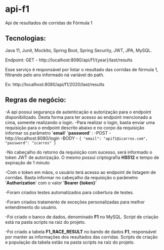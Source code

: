 # api-f1

Api de resultados de corridas de Fórmula 1

## Tecnologias:
Java 11, Junit, Mockito, Spring Boot, Spring Security, JWT, JPA, MySQL.

Endpoint:
GET - http://localhost:8080/api/f1/{year}/last/results

Esse serviço é responsável por listar o resultado das corridas de fórmula 1, filtrando pelo ano informado ná variável do path.

Ex: http://localhost:8080/api/f1/2020/last/results

## Regras de negócio:
-A api possui segurança de autenticação e autorização para o endpoint disponibilizado. Desta forma para ter acesso ao endpoint mencionado a cima, somente realizando o login.
-Para realizar o login, basta enviar uma requisição para o endpoint descrito abaixo e no corpo da requisição informar os parâmetro '**email**' '**password**' :
-POST - http://localhost:8080/login
-BODY - `{
    "email": "apif1@icarros.com",
    "password": "icarros"
}`

-No cabeçalho do retorno da requisição com sucesso, será  informado o token JWT de autorização. O mesmo possui criptografia **HS512** e tempo de expiração de 1 minuto

-Com o token em mãos, o usuário terá acesso ao endpoint de listagem de corridas. Basta informar no cabeçalho da requisição o parâmetro '**Authorization**' com o valor '**Bearer {token}**'

-Foram criados testes automatizados para cobertura de testes.

-Foram criados tratamento de exceções personalizadas para melhor entendimento do usuário.

-Foi criado o banco de dados, denominado **F1** no MySQL. Script de criação está na pasta scripts na raiz do projeto.

-Foi criado a tabela **F1_RACE_RESULT** no bando de dados **F1**, responsável por manter as informações dos resultados das corridas. Scripts de criação e população da tabela estão na pasta scripts na raiz do projeto.
